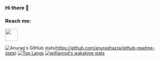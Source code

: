 ### Hi there 👋

### Reach me:
<div text-align="justify">
  <a href="https://www.linkedin.com/in/rickrribeiro">
    <img height="auto" width="40" src="https://image.flaticon.com/icons/png/512/174/174857.png" />
  </a>

</div>

![Anurag's GitHub stats](https://github-readme-stats.vercel.app/api?username=rickrribeiro&count_private=true)(https://github.com/anuraghazra/github-readme-stats)
[![Top Langs](https://github-readme-stats.vercel.app/api/top-langs/?username=rickrribeiro&langs_count=6&count_private=true)](https://github.com/anuraghazra/github-readme-stats)
[![willianrod's wakatime stats](https://github-readme-stats.vercel.app/api/wakatime?username=rickrribeiro&count_private=true)](https://github.com/anuraghazra/github-readme-stats)


<!--
**rickrribeiro/rickrribeiro** is a ✨ _special_ ✨ repository because its `README.md` (this file) appears on your GitHub profile.

Here are some ideas to get you started:

- 🔭 I’m currently working on ...
- 🌱 I’m currently learning ...
- 👯 I’m looking to collaborate on ...
- 🤔 I’m looking for help with ...
- 💬 Ask me about ...
- 📫 How to reach me: ...
- 😄 Pronouns: ...
- ⚡ Fun fact: ...
-->
